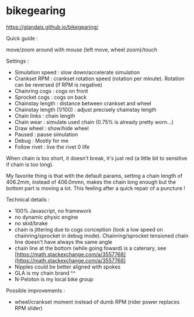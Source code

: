 # bikegearing

https://glandais.github.io/bikegearing/

Quick guide :

move/zoom around with mouse (left move, wheel zoom)/touch

Settings :

* Simulation speed : slow down/accelerate simulation
* Crankset RPM : crankset rotation speed (rotation per minute). Rotation can be reversed (if RPM is negative)
* Chainring cogs : cogs on front
* Sprocket cogs : cogs on back
* Chainstay length : distance between crankset and wheel
* Chainstay length (1/100) : adjust precisely chainstay length
* Chain links : chain length
* Chain wear : simulate used chain (0.75% is already pretty worn...)
* Draw wheel : show/hide wheel
* Paused : pause simulation
* Debug : Mostly for me
* Follow rivet : live the rivet 0 life

When chain is too short, it doesn't break, it's just red (a little bit to sensitive if chain is too long).

My favorite thing is that with the default params, setting a chain length of 406.2mm, instead of 406.0mmn, makes the chain long enough but the bottom part is moving a lot. This feeling after a quick repair of a puncture !

Technical details :

* 100% Javascript, no framework
* no dynamic physic engine
* no skid/brake
* chain is jittering due to cogs conception (look a low speed on chainring/sprocket in debug mode). Chainring/sprocket tensioned chain line doesn't have always the same angle
* chain line at the bottom (while going foward) is a catenary, see [https://math.stackexchange.com/a/3557768](https://math.stackexchange.com/a/3557768)
* Nipples could be better aligned with spokes
* GLA is my chain brand \^\^
* N-Peloton is my local bike group

Possible improvements :

* wheel/crankset moment instead of dumb RPM (rider power replaces RPM slider)
